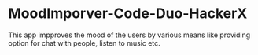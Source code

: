 # MoodImporver-Code-Duo-HackerX
This app impproves the mood of the users by various means like providing option for chat with people, listen to music etc.
